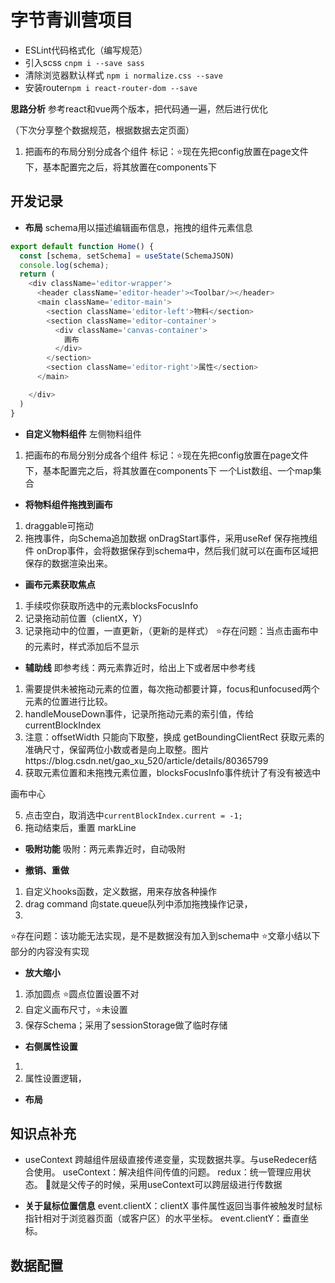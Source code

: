 # 字节青训营项目
- ESLint代码格式化（编写规范）
- 引入scss `cnpm i --save sass`
- 清除浏览器默认样式 `npm i normalize.css --save`
- 安装router`npm i react-router-dom --save`

**思路分析**
参考react和vue两个版本，把代码通一遍，然后进行优化

（下次分享整个数据规范，根据数据去定页面）
1. 把画布的布局分别分成各个组件
标记：⭐现在先把config放置在page文件下，基本配置完之后，将其放置在components下

## 开发记录

- **布局**
schema用以描述编辑画布信息，拖拽的组件元素信息
```js
export default function Home() {
  const [schema, setSchema] = useState(SchemaJSON)
  console.log(schema);
  return (
    <div className='editor-wrapper'>
      <header className='editor-header'><Toolbar/></header>
      <main className='editor-main'>
        <section className='editor-left'>物料</section>
        <section className='editor-container'>
          <div className='canvas-container'>
            画布
          </div>
        </section>
        <section className='editor-right'>属性</section>
      </main>

    </div>
  )
}
```

- **自定义物料组件**
左侧物料组件
1. 把画布的布局分别分成各个组件
标记：⭐现在先把config放置在page文件下，基本配置完之后，将其放置在components下
一个List数组、一个map集合

- **将物料组件拖拽到画布**
1. draggable可拖动
2. 拖拽事件，向Schema追加数据
onDragStart事件，采用useRef 保存拖拽组件
onDrop事件，会将数据保存到schema中，然后我们就可以在画布区域把保存的数据渲染出来。

- **画布元素获取焦点**
1. 手续哎你获取所选中的元素blocksFocusInfo
2. 记录拖动前位置（clientX，Y）
3. 记录拖动中的位置，一直更新，（更新的是样式）
⭐存在问题：当点击画布中的元素时，样式添加后不显示

- **辅助线**
即参考线：两元素靠近时，给出上下或者居中参考线
1. 需要提供未被拖动元素的位置，每次拖动都要计算，focus和unfocused两个元素的位置进行比较。
2. handleMouseDown事件，记录所拖动元素的索引值，传给currentBlockIndex
3. 注意：offsetWidth 只能向下取整，换成 getBoundingClientRect 获取元素的准确尺寸，保留两位小数或者是向上取整。图片https://blog.csdn.net/gao_xu_520/article/details/80365799
4. 获取元素位置和未拖拽元素位置，blocksFocusInfo事件统计了有没有被选中

画布中心

5. 点击空白，取消选中`currentBlockIndex.current = -1;`
6. 拖动结束后，重置 markLine


- **吸附功能**
吸附：两元素靠近时，自动吸附


- **撤销、重做**
1. 自定义hooks函数，定义数据，用来存放各种操作
2. drag command 向state.queue队列中添加拖拽操作记录，
3. 
⭐存在问题：该功能无法实现，是不是数据没有加入到schema中
⭐文章小结以下部分的内容没有实现

- **放大缩小**
1. 添加圆点   ⭐圆点位置设置不对
2. 自定义画布尺寸，⭐未设置
3. 保存Schema；采用了sessionStorage做了临时存储


- **右侧属性设置**
1. 
2. 属性设置逻辑，



- **布局**

## 知识点补充
- useContext
跨越组件层级直接传递变量，实现数据共享。与useRedecer结合使用。
useContext：解决组件间传值的问题。
redux：统一管理应用状态。
🦈就是父传子的时候，采用useContext可以跨层级进行传数据

- **关于鼠标位置信息**
event.clientX：clientX 事件属性返回当事件被触发时鼠标指针相对于浏览器页面（或客户区）的水平坐标。
event.clientY：垂直坐标。
## 数据配置
